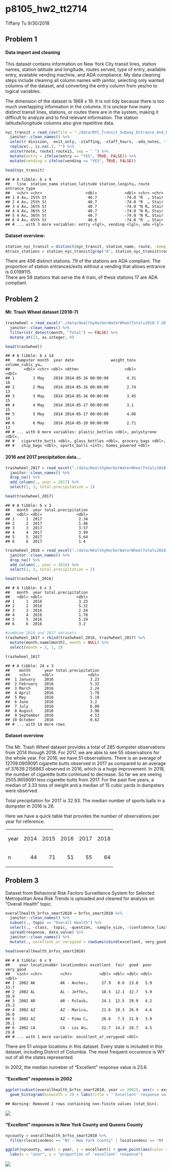 p8105\_hw2\_tt2714
================
Tiffany Tu
9/30/2018

## Problem 1

#### Data import and cleaning

This dataset contains information on New York City transit lines,
station names, station latitude and longitude, routes served, type of
entry, available entry, available vending machine, and ADA compliance.
My data cleaning steps include cleaning all column names with janitor,
selecting only wanted columns of the dataset, and converting the entry
column from yes/no to logical variables.

The dimension of the dataset is 1868 x 19. It is not tidy because there
is too much overlapping information in the columns. It is unclear how
many distinct transit lines, stations, or routes there are in the
system, making it difficult to analyze and to find relevant information.
The station latitude/longitude columns also give repetitive
data.

``` r
nyc_transit = read_csv(file = "./data/NYC_Transit_Subway_Entrance_And_Exit_Data.csv") %>% 
  janitor::clean_names() %>% 
  select(-division, -exit_only, -staffing, -staff_hours, -ada_notes, -free_crossover:-entrance_location) %>% 
  replace(., is.na(.), "") %>% 
  unite(route, route1:route11, sep = " ") %>% 
  mutate(entry = ifelse(entry == "YES", TRUE, FALSE)) %>% 
  mutate(vending = ifelse(vending == "YES", TRUE, FALSE)) 

head(nyc_transit)
```

    ## # A tibble: 6 x 9
    ##   line  station_name station_latitude station_longitu… route entrance_type
    ##   <chr> <chr>                   <dbl>            <dbl> <chr> <chr>        
    ## 1 4 Av… 25th St                  40.7            -74.0 "R  … Stair        
    ## 2 4 Av… 25th St                  40.7            -74.0 "R  … Stair        
    ## 3 4 Av… 36th St                  40.7            -74.0 "N R… Stair        
    ## 4 4 Av… 36th St                  40.7            -74.0 "N R… Stair        
    ## 5 4 Av… 36th St                  40.7            -74.0 "N R… Stair        
    ## 6 4 Av… 45th St                  40.6            -74.0 "R  … Stair        
    ## # ... with 3 more variables: entry <lgl>, vending <lgl>, ada <lgl>

#### Dataset overview:

``` r
station_nyc_transit = distinct(nyc_transit, station_name, route, .keep_all = TRUE)
Atrain_stations = station_nyc_transit[grep("A", station_nyc_transit$route), ]
```

There are 456 distinct stations. 79 of the stations are ADA compliant.
The proportion of station entrances/exits without a vending that allows
entrance is 0.0199115.  
There are 58 stations that serve the A train, of these stations 17 are
ADA
compliant.

## Problem 2

#### Mr. Trash Wheel dataset (2018-7)

``` r
trashwheel = read_excel("./data/HealthyHarborWaterWheelTotals2018-7-28.xlsx", sheet = 1, range = cell_cols(1:14)) %>% 
  janitor::clean_names() %>% 
  filter(str_detect(month, "Total") == FALSE) %>% 
  mutate_at(13, as.integer, 0)

head(trashwheel)
```

    ## # A tibble: 6 x 14
    ##   dumpster month  year date                weight_tons volume_cubic_ya…
    ##      <dbl> <chr> <dbl> <dttm>                    <dbl>            <dbl>
    ## 1        1 May    2014 2014-05-16 00:00:00        4.31               18
    ## 2        2 May    2014 2014-05-16 00:00:00        2.74               13
    ## 3        3 May    2014 2014-05-16 00:00:00        3.45               15
    ## 4        4 May    2014 2014-05-17 00:00:00        3.1                15
    ## 5        5 May    2014 2014-05-17 00:00:00        4.06               18
    ## 6        6 May    2014 2014-05-20 00:00:00        2.71               13
    ## # ... with 8 more variables: plastic_bottles <dbl>, polystyrene <dbl>,
    ## #   cigarette_butts <dbl>, glass_bottles <dbl>, grocery_bags <dbl>,
    ## #   chip_bags <dbl>, sports_balls <int>, homes_powered <dbl>

#### 2016 and 2017 precipitation data…

``` r
trashwheel_2017 = read_excel("./data/HealthyHarborWaterWheelTotals2018-7-28.xlsx", sheet = "2017 Precipitation", skip = 1) %>%
  janitor::clean_names() %>% 
  drop_na() %>% 
  add_column(., year = 2017) %>% 
  select(1, 3, total.precipitation = 2) 

head(trashwheel_2017)
```

    ## # A tibble: 6 x 3
    ##   month  year total.precipitation
    ##   <dbl> <dbl>               <dbl>
    ## 1     1  2017                2.34
    ## 2     2  2017                1.46
    ## 3     3  2017                3.57
    ## 4     4  2017                3.99
    ## 5     5  2017                5.64
    ## 6     6  2017                1.4

``` r
trashwheel_2016 = read_excel("./data/HealthyHarborWaterWheelTotals2018-7-28.xlsx", sheet = "2016 Precipitation", skip = 1) %>% 
  janitor::clean_names() %>%
  drop_na() %>% 
  add_column(., year = 2016) %>% 
  select(1, 3, total.precipitation = 2)

head(trashwheel_2016)
```

    ## # A tibble: 6 x 3
    ##   month  year total.precipitation
    ##   <dbl> <dbl>               <dbl>
    ## 1     1  2016                3.23
    ## 2     2  2016                5.32
    ## 3     3  2016                2.24
    ## 4     4  2016                1.78
    ## 5     5  2016                5.19
    ## 6     6  2016                3.2

``` r
#combine 2016 and 2017 datasets
trashwheel_1617 = rbind(trashwheel_2016, trashwheel_2017) %>% 
  mutate(month.name[month], month = NULL) %>% 
  select(month = 3, 1, 2)

trashwheel_1617
```

    ## # A tibble: 24 x 3
    ##    month      year total.precipitation
    ##    <chr>     <dbl>               <dbl>
    ##  1 January    2016                3.23
    ##  2 February   2016                5.32
    ##  3 March      2016                2.24
    ##  4 April      2016                1.78
    ##  5 May        2016                5.19
    ##  6 June       2016                3.2 
    ##  7 July       2016                6.09
    ##  8 August     2016                3.96
    ##  9 September  2016                4.53
    ## 10 October    2016                0.62
    ## # ... with 14 more rows

#### Dataset overview

The Mr. Trash Wheel dataset provides a total of 285 dumpster
observations from 2014 through 2018. For 2017, we are able to see 55
observations for the whole year. For 2016, we have 51 observations.
There is an average of 12709.0909091 cigarette butts observed in 2017 as
compared to an average of 37639.2156863 observed in 2016, which is a
huge improvement. In 2018, the number of cigarette butts continued to
decrease. So far we are seeing 2505.9659091 less cigarette butts from
2017. For the past five years, a median of 3.33 tons of weight and a
median of 15 cubic yards in dumpsters were observed.

Total precipitation for 2017 is 32.93. The median number of sports balls
in a dumpster in 2016 is 26.

Here we have a quick table that provides the number of observations per
year for reference.

<table>

<tbody>

<tr>

<td style="text-align:left;">

year

</td>

<td style="text-align:right;">

2014

</td>

<td style="text-align:right;">

2015

</td>

<td style="text-align:right;">

2016

</td>

<td style="text-align:right;">

2017

</td>

<td style="text-align:right;">

2018

</td>

</tr>

<tr>

<td style="text-align:left;">

n

</td>

<td style="text-align:right;">

44

</td>

<td style="text-align:right;">

71

</td>

<td style="text-align:right;">

51

</td>

<td style="text-align:right;">

55

</td>

<td style="text-align:right;">

64

</td>

</tr>

</tbody>

</table>

## Problem 3

Dataset from Behavioral Risk Factors Surveillance System for Selected
Metropolitan Area Risk Trends is uploaded and cleaned for analysis on
“Overall Health” topic.

``` r
overallhealth_brfss_smart2010 = brfss_smart2010 %>% 
  janitor::clean_names() %>%
  subset(., topic == "Overall Health") %>% 
  select(., -class, -topic, -question, -sample_size, -(confidence_limit_low:geo_location)) %>%
  spread(response, data_value) %>%
  janitor::clean_names() %>% 
  mutate(., excellent_or_verygood = rowSums(cbind(excellent, very_good)))

head(overallhealth_brfss_smart2010)
```

    ## # A tibble: 6 x 9
    ##    year locationabbr locationdesc excellent  fair  good  poor very_good
    ##   <int> <chr>        <chr>            <dbl> <dbl> <dbl> <dbl>     <dbl>
    ## 1  2002 AK           AK - Anchor…      27.9   8.6  23.8   5.9      33.7
    ## 2  2002 AL           AL - Jeffer…      18.5  12.1  32.7   5.9      30.9
    ## 3  2002 AR           AR - Pulask…      24.1  12.5  29.9   4.2      29.3
    ## 4  2002 AZ           AZ - Marico…      21.6  10.3  26.9   4.6      36.6
    ## 5  2002 AZ           AZ - Pima C…      26.6   7.5  31.9   3.9      30.1
    ## 6  2002 CA           CA - Los An…      22.7  14.3  28.7   4.5      29.8
    ## # ... with 1 more variable: excellent_or_verygood <dbl>

There are 51 unique locations in this dataset. Every state is included
in this dataset, including District of Columbia. The most frequent
occurence is WY out of all the states represented.

In 2002, the median numeber of “Excellent” response value is
23.6.

#### “Excellent” responses in 2002

``` r
ggplot(subset(overallhealth_brfss_smart2010, year == 2002), aes(x = excellent)) + 
  geom_histogram(binwidth = 2) + labs(title = "'Excellent' response values in 2002", x = "proportion of 'excellent' response")
```

    ## Warning: Removed 2 rows containing non-finite values (stat_bin).

![](p8105_hw2_tt2714_files/figure-gfm/histogram-1.png)<!-- -->

#### “Excellent” responses in New York County and Queens County

``` r
nycounty = overallhealth_brfss_smart2010 %>% 
  filter(locationdesc == "NY - New York County" | locationdesc == "NY - Queens County")

ggplot(nycounty, aes(x = year, y = excellent)) + geom_point(aes(color = locationdesc)) + 
  labs(x = "year", y = "proportion of 'excellent' response")
```

![](p8105_hw2_tt2714_files/figure-gfm/scatterplot-1.png)<!-- -->
